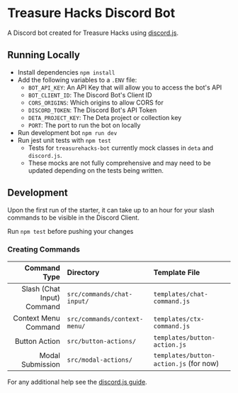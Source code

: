 # Treasure Hacks Discord Bot

A Discord bot created for Treasure Hacks using [discord.js](https://discord.js.org/).

## Running Locally
- Install dependencies `npm install`
- Add the following variables to a `.ENV` file:
  - `BOT_API_KEY`: An API Key that will allow you to access the bot's API
  - `BOT_CLIENT_ID`: The Discord Bot's Client ID
  - `CORS_ORIGINS`: Which origins to allow CORS for
  - `DISCORD_TOKEN`: The Discord Bot's API Token
  - `DETA_PROJECT_KEY`: The Deta project or collection key
  - `PORT`: The port to run the bot on locally
- Run development bot `npm run dev`
- Run jest unit tests with `npm test`
  - Tests for `treasurehacks-bot` currently mock classes in `deta` and `discord.js`.
  - These mocks are not fully comprehensive and may need to be updated depending on the tests being written.

## Development

Upon the first run of the starter, it can take up to an hour for your slash commands to be visible in the Discord Client.

Run `npm test` before pushing your changes

### Creating Commands

Command Type|Directory|Template File
-:|:-|:-
Slash (Chat Input) Command| `src/commands/chat-input/`|`templates/chat-command.js`
Context Menu Command| `src/commands/context-menu/`|`templates/ctx-command.js`
Button Action| `src/button-actions/`|`templates/button-action.js`
Modal Submission| `src/modal-actions/`|`templates/button-action.js` (for now)

For any additional help see the [discord.js guide](https://discordjs.guide).
